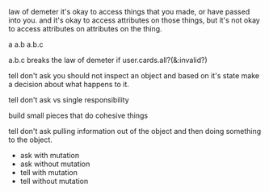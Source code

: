 law of demeter
it's okay to access things that you made, or have passed into you. and it's okay to access attributes on those things, but it's not okay to access attributes on attributes on the thing.


a
a.b
a.b.c

a.b.c breaks the law of demeter
if user.cards.all?(&:invalid?)

tell don't ask
you should not inspect an object and based on it's state make a decision about what happens to it.

tell don't ask vs single responsibility

build small pieces that do cohesive things


tell don't ask
pulling information out of the object and then doing something to the object.
- ask with mutation
- ask without mutation
- tell with mutation
- tell without mutation